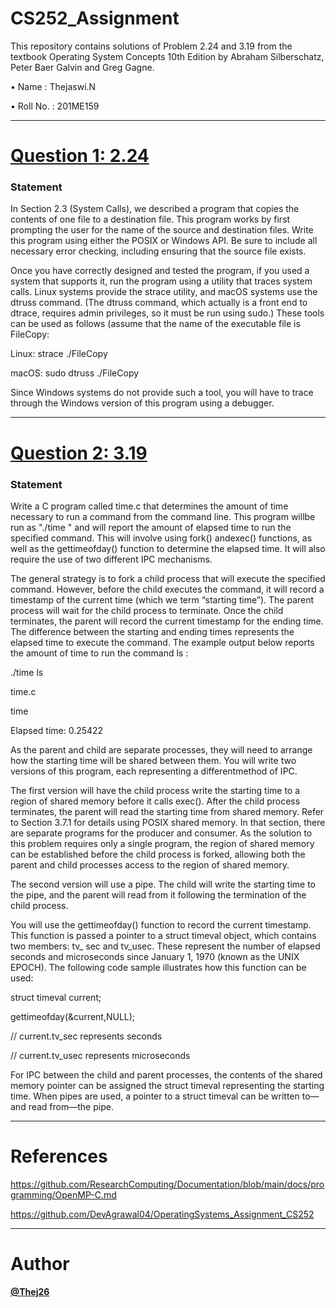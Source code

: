 # CS252_Assignment
This repository contains solutions of Problem 2.24 and 3.19 from the textbook Operating System Concepts 10th Edition by Abraham Silberschatz, Peter Baer Galvin and Greg Gagne.

• Name     : Thejaswi.N    

• Roll No. : 201ME159

---


# **[Question 1: 2.24](https://github.com/Thej26/CS252_assignment/tree/main/2.24)**

### Statement

In Section 2.3 (System Calls), we described a program that copies the contents of one file to a destination file. This program works by first prompting the user for the name of the source and destination files. Write this program using either the POSIX or Windows API. Be sure to include all necessary error checking, including ensuring that the source file exists.

Once you have correctly designed and tested the program, if you used a system that supports it, run the program using a utility that traces system calls. Linux systems provide the strace utility, and macOS systems use the dtruss command. (The dtruss command, which actually is a front end to dtrace, requires admin privileges, so it must be run using sudo.) These tools can be used as follows (assume that the name of the executable file is FileCopy: 

Linux: strace ./FileCopy 

macOS: sudo dtruss ./FileCopy 

Since Windows systems do not provide such a tool, you will have to trace through the Windows version of this program using a debugger.


---


# **[Question 2: 3.19](https://github.com/Thej26/CS252_assignment/tree/main/3.19)**

### Statement

Write a C program called time.c that determines the amount of time necessary to run a command from the command line. This program willbe run as "./time <command>" and will report the amount of elapsed time to run the specified command. This will involve using fork() andexec() functions, as well as the gettimeofday() function to determine the elapsed time. It will also require the use of two different IPC mechanisms.

The general strategy is to fork a child process that will execute the specified command. However, before the child executes the command, it will record a timestamp of the current time (which we term “starting time”). The parent process will wait for the child process to terminate. Once the child terminates, the parent will record the current timestamp for the ending time. The difference between the starting and ending times represents the elapsed time to execute the command. The example output below reports the amount of time to run the command ls : 

./time ls 

time.c 

time 

Elapsed time: 0.25422 

As the parent and child are separate processes, they will need to arrange how the starting time will be shared between them. You will write two versions of this program, each representing a differentmethod of IPC. 

The first version will have the child process write the starting time to a region of shared memory before it calls exec(). After the child process terminates, the parent will read the starting time from shared memory. Refer to Section 3.7.1 for details using POSIX shared memory. In that section, there are separate programs for the producer and consumer. As the solution to this problem requires only a single program, the region of shared memory can be established before the child process is forked, allowing both the parent and child processes access to the region of shared memory. 

The second version will use a pipe. The child will write the starting time to the pipe, and the parent will read from it following the termination of the child process.

You will use the gettimeofday() function to record the current timestamp. This function is passed a pointer to a struct timeval object, which contains two members: tv_ sec and tv_usec. These represent the number of elapsed seconds and microseconds since January 1, 1970 (known as the UNIX EPOCH). The following code sample illustrates how this function can be used: 

struct timeval current; 

gettimeofday(&current,NULL); 

// current.tv_sec represents seconds 

// current.tv_usec represents microseconds 

For IPC between the child and parent processes, the contents of the shared memory pointer can be assigned the struct timeval representing the starting time. When pipes are used, a pointer to a struct timeval can be written to—and read from—the pipe.


---


# References
https://github.com/ResearchComputing/Documentation/blob/main/docs/programming/OpenMP-C.md

https://github.com/DevAgrawal04/OperatingSystems_Assignment_CS252


---

# Author

**[@Thej26](https://github.com/Thej26)**



